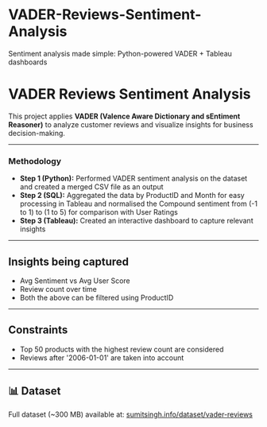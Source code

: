 # VADER-Reviews-Sentiment-Analysis
Sentiment analysis made simple: Python-powered VADER + Tableau dashboards
# VADER Reviews Sentiment Analysis  

This project applies **VADER (Valence Aware Dictionary and sEntiment Reasoner)** to analyze customer reviews and visualize insights for business decision-making.  

---

### Methodology 
- **Step 1 (Python):** Performed VADER sentiment analysis on the dataset and created a merged CSV file as an output
- **Step 2 (SQL):** Aggregated the data by ProductID and Month for easy processing in Tableau and normalised the Compound sentiment from (-1 to 1) to (1 to 5) for comparison with User Ratings
- **Step 3 (Tableau):** Created an interactive dashboard to capture relevant insights

---

## Insights being captured
- Avg Sentiment vs Avg User Score
- Review count over time
- Both the above can be filtered using ProductID
  
---

## Constraints
- Top 50 products with the highest review count are considered
- Reviews after '2006-01-01' are taken into account 

---

## 📊 Dataset  
Full dataset (~300 MB) available at: [sumitsingh.info/dataset/vader-reviews](https://sumitsingh.info/dataset/vader-reviews)
